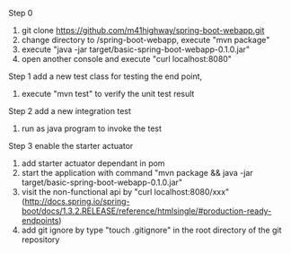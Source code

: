 Step 0
1. git clone https://github.com/m41highway/spring-boot-webapp.git
2. change directory to /spring-boot-webapp, execute "mvn package"
3. execute "java -jar target/basic-spring-boot-webapp-0.1.0.jar"
4. open another console and execute "curl localhost:8080"

Step 1 add a new test class for testing the end point,
1. execute "mvn test" to verify the unit test result

Step 2 add a new integration test
1. run as java program to invoke the test

Step 3 enable the starter actuator
1. add starter actuator dependant in pom
2. start the application with command "mvn package && java -jar target/basic-spring-boot-webapp-0.1.0.jar"
3. visit the non-functional api by "curl localhost:8080/xxx" (http://docs.spring.io/spring-boot/docs/1.3.2.RELEASE/reference/htmlsingle/#production-ready-endpoints)
4. add git ignore by type "touch .gitignore" in the root directory of the git repository
